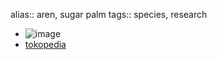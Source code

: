 alias:: aren, sugar palm
tags:: species, research
- ![image](https://peach-geographical-bat-397.mypinata.cloud/ipfs/QmSySykhGQmJD6wTiYt36AzhDWd1uVbjfQuZb6aL3QVbc4)
- [tokopedia](https://www.tokopedia.com/berkahjayabibit/benih-biji-pohon-aren-super-genjah-500gr-biji-siap-semai?extParam=ivf%3Dfalse&src=topads)